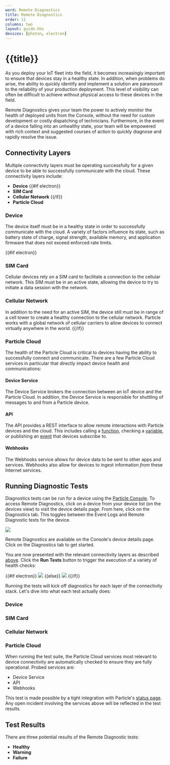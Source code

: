 ```yaml
---
word: Remote Diagnostics
title: Remote Diagnostics
order: 11
columns: two
layout: guide.hbs
devices: [photon, electron]
---
```


# {{title}}

As you  deploy your IoT fleet into the field, it becomes increasingly
important to ensure that devices stay in a healthy state. In addition,
when problems do arise, the ability to quickly identify and implement a
solution are paramount to the reliability of your production deployment.
This level of visibility can often be difficult to achieve without
physical access to these devices in the field.

Remote Diagnostics gives your team the power to actively monitor the health of
deployed units from the Console, without the need for custom development
or costly dispatching of technicians. Furthermore, in the event of a
device falling into an unhealthy state, your team will be empowered with
rich context and suggested courses of action to quickly diagnose and
rapidly resolve the issue.

## Connectivity Layers

Multiple connectivity layers must be operating successfully for a given device
to be able to successfully communicate with the cloud.
These connectivity layers include:

- **Device**
{{#if electron}}
- **SIM Card**
- **Cellular Network**
{{/if}}
- **Particle Cloud**


### Device
The device itself must be in a healthy state in order to successfully
communicate with the cloud. A variety of factors influence its state,
such as battery state of charge, signal strength, available memory, and
application firmware that does not exceed enforced rate limits.

{{#if electron}}
### SIM Card
Cellular devices rely on a SIM card to facilitate a connection to the
cellular network. This SIM must be in an active state, allowing the
device to try to initiate a data session with the network.

### Cellular Network

In addition to the need for an active SIM, the device still must be in
range of a cell tower to create a healthy connection to the cellular
network. Particle works with a global network of cellular carriers to
allow devices to connect virtually anywhere in the world.
{{/if}}

### Particle Cloud

The health of the Particle Cloud is critical to devices having the ability to
successfully connect and communicate. There are a few Particle Cloud
services in particular that directly impact device health and
communications:

#### Device Service

The Device Service brokers the connection between an IoT device and
the Particle Cloud. In addition, the Device Service is responsible for
shuttling of messages to and from a Particle device.

#### API

The API provides a REST interface to allow remote interactions with
Particle devices and the cloud. This includes calling a [
function](/reference/api/#call-a-function),
checking a [variable](/reference/api/#get-a-variable-value),
or publishing an [event](/reference/api/#publish-an-event)
that devices subscribe to.

#### Webhooks

The Webhooks service allows for device data to be sent to other
apps and services. Webhooks also allow for devices to ingest
information *from* these Internet services.

## Running Diagnostic Tests

Diagnostics tests can be run for a device using the
<a href="https://console.particle.io" target="_blank">Particle
Console</a>. To access Remote Diagnostics, click on a device from your
device list (on the devices view) to visit the device details page. From
here, click on the Diagnostics tab. This toggles between the Event Logs
and Remote Diagnostic tests for the device.

<img src="/assets/images/remote-diagnostics/diagnostics-tab.png"/>
<p class="caption">Remote Diagnostics are available on the Console's
device details page.</br>Click on the Diagnostics tab to get started.</p>

You are now presented with the relevant connectivity layers as described
[above](#connectivity-layers). Click the **Run Tests** button to trigger the
execution of a variety of health checks:

{{#if electron}}
<img class="full-width"
src="/assets/images/remote-diagnostics/default-diagnostics-state-cellular.png"/>
{{else}}
<img class="full-width"
src="/assets/images/remote-diagnostics/default-diagnostics-state-wifi.png"/>
{{/if}}

Running the tests will kick off diagnostics for each layer of the
connectivity stack. Let's dive into what each test actually does:

### Device
### SIM Card
### Cellular Network

### Particle Cloud
When running the test suite, the Particle Cloud services most relevant
to device connectivity are automatically checked to ensure they are fully operational.
Probed services are:
- Device Service
- API
- Webhooks

This test is made possible by a tight integration with Particle's
<a href="https://status.particle.io" target="_blank">status page</a>.
Any open incident involving the services above will be reflected in the
test results.

## Test Results

There are three potential results of the Remote Diagnostic tests:
- **Healthy**
- **Warning**
- **Failure**

